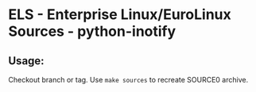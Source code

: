# ELS - Enterprise Linux/EuroLinux Sources - python-inotify
 
## Usage:
  Checkout branch or tag. Use `make sources` to recreate  SOURCE0 archive.
